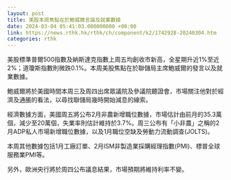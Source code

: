 ```yaml
---
layout: post
title: 美股本周焦點在於鮑威爾言論及就業數據
date: 2024-03-04 05:41:03.000000000 +08:00
link: https://news.rthk.hk/rthk/ch/component/k2/1742928-20240304.htm
categories: rthk
---
```


美股標準普爾500指數及納斯達克指數上周五均創收市新高，全星期升近1%至近2%；道瓊斯指數則微跌0.1%。本周美股焦點在於聯儲局主席鮑威爾的發言以及就業數據。

鮑威爾將於美國時間本周三及周四出席眾議院及參議院聽證會，市場關注他對於經濟及通脹的看法，以尋找聯儲局幾時開始減息的線索。

經濟數據方面，美國周五將公布2月非農新增職位數據，市場估計由前月的35.3萬個，減少至20萬個，失業率則估計維持於3.7%。周三公布有「小非農」之稱的2月ADP私人市場新增職位數據，以及1月職位空缺及勞動力流動調查(JOLTS)。

本周其他數據包括1月工廠訂單、2月ISM非製造業採購經理指數(PMI)、標普全球服務業PMI等。

另外，歐洲央行將於周四公布議息結果，市場預期將維持利率不變。
